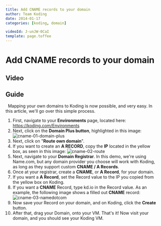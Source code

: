 ```yaml
---
title: Add CNAME records to your domain
author: Team Koding
date: 2014-01-17
categories: [koding, domain]

videoId: J-unJW-0CaI
template: page.toffee
---
```


# Add CNAME records to your domain

## Video

## Guide

  Mapping your own domains to Koding is now possible, and very easy. In this article, we'll go over this simple process.  

  1. First, navigate to your **Environments** page, located here: <https://koding.com/Environments>
  2. Next, click on the **Domain Plus button**, highlighted in this image:![cname-01-domain-plus](/wp-content/uploads/cname-01-domain-plus-1024x565.png)
  3. Next, click on "**Route own domain**".
  4. If you want to create an **A RECORD**, copy the **IP** located in the yellow box, as seen in this image: ![cname-02-route](/wp-content/uploads/cname-02-route-1024x619.png)
  5. Next, navigate to your **Domain Registrar**. In this demo, we're using Name.com, but any domain provider you choose will work with Koding, as long as they support custom **CNAME / A Records**.
  6. Once at your registrar, create a **CNAME**, or **A Record**, for your domain.
  7. If you want a **A Record**, set the Record value to the IP you copied from the yellow box on Koding.
  8. If you want a **CNAME** Record, type kd.io in the Record value. As an example, the following image shows a filled out **CNAME** record: ![cname-03-namedotcom](/wp-content/uploads/cname-03-namedotcom-1024x400.png)
  9. Now save your Record on your domain, and on Koding, click the **Create** button.
  10. After that, drag your Domain, onto your VM.
That's it! Now visit your domain, and you should see your Koding VM.
